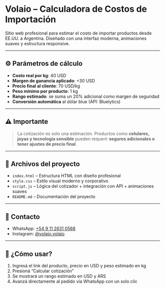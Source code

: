 # Volaio – Calculadora de Costos de Importación

Sitio web profesional para estimar el costo de importar productos desde EE.UU. a Argentina. Diseñado con una interfaz moderna, animaciones suaves y estructura responsive.

---

## ⚙️ Parámetros de cálculo

- **Costo real por kg**: 40 USD
- **Margen de ganancia aplicado**: +30 USD
- **Precio final al cliente**: 70 USD/kg
- **Peso mínimo por producto**: 1 kg
- **Rango estimado**: se suma un 20% adicional como margen de seguridad
- **Conversión automática** al dólar blue (API: Bluelytics)

---

## ⚠️ Importante

> La cotización es solo una estimación. Productos como **celulares, joyas y tecnología sensible** pueden requerir **seguros adicionales o tener ajustes de precio final**.

---

## 📂 Archivos del proyecto

- `index.html` – Estructura HTML con diseño profesional
- `style.css` – Estilo visual moderno y corporativo
- `script.js` – Lógica del cotizador + integración con API + animaciones suaves
- `README.md` – Documentación del proyecto

---

## 📱 Contacto

- WhatsApp: [+54 9 11 2631 0568](https://wa.me/5491126310568)
- Instagram: [@volaio.volaio](https://instagram.com/volaio.volaio)

---

## 🚀 ¿Cómo usar?

1. Ingresá el link del producto, precio en USD y peso estimado en kg
2. Presioná “Calcular cotización”
3. Se mostrará un rango estimado en USD y ARS
4. Avanzá directamente al pedido vía WhatsApp con un solo clic
